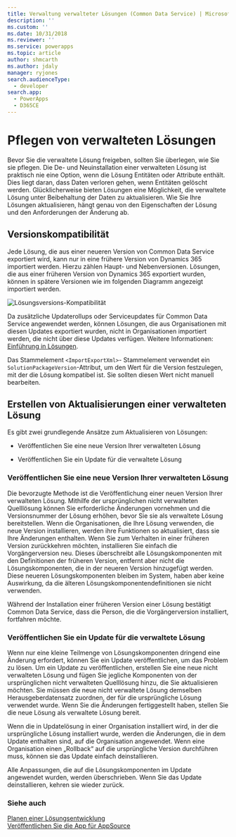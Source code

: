 ```yaml
---
title: Verwaltung verwalteter Lösungen (Common Data Service) | Microsoft Docs
description: ''
ms.custom: ''
ms.date: 10/31/2018
ms.reviewer: ''
ms.service: powerapps
ms.topic: article
author: shmcarth
ms.author: jdaly
manager: ryjones
search.audienceType:
  - developer
search.app:
  - PowerApps
  - D365CE
---
```

# <a name="maintain-managed-solutions"></a>Pflegen von verwalteten Lösungen

Bevor Sie die verwaltete Lösung freigeben, sollten Sie überlegen, wie Sie sie pflegen. Die De- und Neuinstallation einer verwalteten Lösung ist praktisch nie eine Option, wenn die Lösung Entitäten oder Attribute enthält. Dies liegt daran, dass Daten verloren gehen, wenn Entitäten gelöscht werden. Glücklicherweise bieten Lösungen eine Möglichkeit, die verwaltete Lösung unter Beibehaltung der Daten zu aktualisieren. Wie Sie Ihre Lösungen aktualisieren, hängt genau von den Eigenschaften der Lösung und den Anforderungen der Änderung ab.  

<a name="BKMK_VersionCompatibilty"></a>   

## <a name="version-compatibility"></a>Versionskompatibilität  
 Jede Lösung, die aus einer neueren Version von Common Data Service exportiert wird, kann nur in eine frühere Version von Dynamics 365 importiert werden. Hierzu zählen Haupt- und Nebenversionen. Lösungen, die aus einer früheren Version von Dynamics 365 exportiert wurden, können in spätere Versionen wie im folgenden Diagramm angezeigt importiert werden.  
  
![Lösungsversions-Kompatibilität](media/crm_v9.0_solution_compatibility_chart.png)
  
 Da zusätzliche Updaterollups oder Serviceupdates für Common Data Service angewendet werden, können Lösungen, die aus Organisationen mit diesen Updates exportiert wurden, nicht in Organisationen importiert werden, die nicht über diese Updates verfügen. Weitere Informationen: [Einführung in Lösungen](introduction-solutions.md).  
  
 Das Stammelement `<ImportExportXml>`- Stammelement verwendet ein `SolutionPackageVersion`-Attribut, um den Wert für die Version festzulegen, mit der die Lösung kompatibel ist. Sie sollten diesen Wert nicht manuell bearbeiten.  
  
<a name="BKMK_CreateManagedSolutionUpdates"></a>   
## <a name="create-managed-solution-updates"></a>Erstellen von Aktualisierungen einer verwalteten Lösung  
 Es gibt zwei grundlegende Ansätze zum Aktualisieren von Lösungen:  
  
-   Veröffentlichen Sie eine neue Version Ihrer verwalteten Lösung  
  
-   Veröffentlichen Sie ein Update für die verwaltete Lösung  
  
<a name="BKMK_ReleaseANewVersion"></a>   
### <a name="release-a-new-version-of-your-managed-solution"></a>Veröffentlichen Sie eine neue Version Ihrer verwalteten Lösung  
 Die bevorzugte Methode ist die Veröffentlichung einer neuen Version Ihrer verwalteten Lösung. Mithilfe der ursprünglichen nicht verwalteten Quelllösung können Sie erforderliche Änderungen vornehmen und die Versionsnummer der Lösung erhöhen, bevor Sie sie als verwaltete Lösung bereitstellen. Wenn die Organisationen, die Ihre Lösung verwenden, die neue Version installieren, werden ihre Funktionen so aktualisiert, dass sie Ihre Änderungen enthalten. Wenn Sie zum Verhalten in einer früheren Version zurückkehren möchten, installieren Sie einfach die Vorgängerversion neu. Dieses überschreibt alle Lösungskomponenten mit den Definitionen der früheren Version, entfernt aber nicht die Lösungskomponenten, die in der neueren Version hinzugefügt werden. Diese neueren Lösungskomponenten bleiben im System, haben aber keine Auswirkung, da die älteren Lösungskomponentendefinitionen sie nicht verwenden.  
  
 Während der Installation einer früheren Version einer Lösung bestätigt Common Data Service, dass die Person, die die Vorgängerversion installiert, fortfahren möchte.  
<a name="BKMK_ReleaseAnUpdate"></a>   
### <a name="release-an-update-for-your-managed-solution"></a>Veröffentlichen Sie ein Update für die verwaltete Lösung  
 Wenn nur eine kleine Teilmenge von Lösungskomponenten dringend eine Änderung erfordert, können Sie ein Update veröffentlichen, um das Problem zu lösen. Um ein Update zu veröffentlichen, erstellen Sie eine neue nicht verwalteten Lösung und fügen Sie jegliche Komponenten von der ursprünglichen nicht verwalteten Quelllösung hinzu, die Sie aktualisieren möchten. Sie müssen die neue nicht verwaltete Lösung demselben Herausgeberdatensatz zuordnen, der für die ursprüngliche Lösung verwendet wurde. Wenn Sie die Änderungen fertiggestellt haben, stellen Sie die neue Lösung als verwaltete Lösung bereit.  
  
 Wenn die in Updatelösung in einer Organisation installiert wird, in der die ursprüngliche Lösung installiert wurde, werden die Änderungen, die in dem Update enthalten sind, auf die Organisation angewendet. Wenn eine Organisation einen „Rollback“ auf die ursprüngliche Version durchführen muss, können sie das Update einfach deinstallieren.  
  
 Alle Anpassungen, die auf die Lösungskomponenten im Update angewendet wurden, werden überschrieben. Wenn Sie das Update deinstallieren, kehren sie wieder zurück.  
  
### <a name="see-also"></a>Siehe auch  
 [Planen einer Lösungsentwicklung](/dynamics365/customer-engagement/developer/plan-solution-development)   
 [Veröffentlichen Sie die App für AppSource](publish-app-appsource.md)
